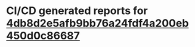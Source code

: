 # CI/CD generated reports for [4db8d2e5afb9bb76a24fdf4a200eb450d0c86687](https://github.com/hydephp/develop/commit/4db8d2e5afb9bb76a24fdf4a200eb450d0c86687)
